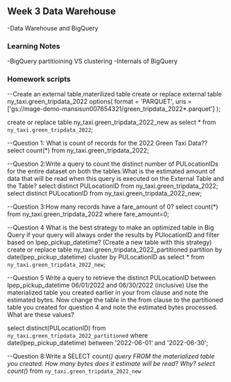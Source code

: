 ## Week 3 Data Warehouse
-Data Warehouse and BigQuery

### Learning Notes
-BigQuery partitioining VS clustering
-Internals of BigQuery

### Homework scripts
--Create an external table,materilized table 
create or replace external table ny_taxi.green_tripdata_2022
options(
  format = 'PARQUET',
  uris = ['gs://mage-demo-mansisun007654321/green_tripdata_2022*.parquet']
);

create or replace table ny_taxi.green_tripdata_2022_new
as select * from `ny_taxi.green_tripdata_2022`;

--Question 1: What is count of records for the 2022 Green Taxi Data??
select count(*) from ny_taxi.green_tripdata_2022;

--Question 2:Write a query to count the distinct number of PULocationIDs for the entire dataset on both the tables.What is the estimated amount of data that will be read when this query is executed on the External Table and the Table?
select distinct PULocationID from ny_taxi.green_tripdata_2022;
select distinct PULocationID from ny_taxi.green_tripdata_2022_new;

--Question 3:How many records have a fare_amount of 0?
select count(*) from ny_taxi.green_tripdata_2022
where fare_amount=0;

--Question 4 What is the best strategy to make an optimized table in Big Query if your query will always order the results by PUlocationID and filter based on lpep_pickup_datetime? (Create a new table with this strategy)
create or replace table ny_taxi.green_tripdata_2022_partitioned
partition by date(lpep_pickup_datetime)
cluster by PULocationID
as select * from `ny_taxi.green_tripdata_2022_new`;

--Question 5 Write a query to retrieve the distinct PULocationID between lpep_pickup_datetime 06/01/2022 and 06/30/2022 (inclusive) Use the materialized table you created earlier in your from clause and note the estimated bytes. Now change the table in the from clause to the partitioned table you created for question 4 and note the estimated bytes processed. What are these values?

select distinct(PULocationID)
from `ny_taxi.green_tripdata_2022_partitioned`
where date(lpep_pickup_datetime) between '2022-06-01' and '2022-06-30';

--Question 8:Write a SELECT count(*) query FROM the materialized table you created. How many bytes does it estimate will be read? Why?
select count(*) from `ny_taxi.green_tripdata_2022_new`
